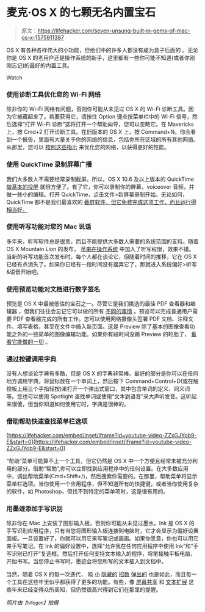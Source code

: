# 麦克·OS X 的七颗无名内置宝石

> 原文：<https://lifehacker.com/seven-unsung-built-in-gems-of-mac-os-x-1575911387>

OS X 有各种各样伟大的小功能，但他们中的许多人都没有成为盒子后面的 。无论你是 OS X 的老用户还是操作系统的新手，这里都有一些你可能不知道(或者你刚刚忘记)的最好的内置工具。

Watch

### 使用诊断工具优化您的 Wi-Fi 网络

除非你的 Wi-Fi 网络有问题，否则你可能从未见过 OS X 的 Wi-Fi 诊断工具。因为它被藏起来了。若要获得它，请按住 Option 键点按菜单栏中的 Wi-Fi 信号，然后选择“打开 Wi-Fi 诊断”这将打开一个帮助向导，您可以忽略它。在 Mavericks 上，按 Cmd+2 打开诊断工具。在旧版本的 OS X 上，按 Command+N。你会看到一个报告，里面有大量关于你的网络的信息，包括你所在区域的所有其他网络。从那里，您可以 [按照这些指示](https://lifehacker.com/optimize-your-wi-fi-network-with-macs-hidden-diagnostic-5931280) 来优化您的网络，以获得更好的性能。

### 使用 QuickTime 录制屏幕广播

我们大多数人不需要经常录制截屏。所以，OS X 10.6 及以上版本的 QuickTime[做基本的投屏](http://support.apple.com/kb/PH5882?viewlocale=en_US) 就很方便了。有了它，你可以录制你的屏幕，voiceover 音频，并做一些小的编辑。打开 QuickTime，点击文件>新屏幕录制开始。无论如何，QuickTime 都不是我们最喜欢的 [截屏软件，但它免费完成这项工作，而且运行得相当好。](https://lifehacker.com/the-best-screencasting-app-for-mac-os-x-5878458)

### 使用听写功能对您的 Mac 说话

多年来，听写软件总是很贵，而且不能提供大多数人需要的系统范围的支持。随着 OS X Mountain Lion 的发布， [苹果在操作系统](https://lifehacker.com/how-to-talk-to-your-mac-using-dictation-effectively-5928902) 中加入了听写权限，效果不错。当新的听写功能首次发布时，每个人都在谈论它，但随着时间的推移，它在 OS X 已经有点消失了。如果你已经有一段时间没有摆弄它了，那就进入系统偏好>听写&语音开始吧。

### 使用预览功能对文档进行数字签名

预览是 OS X 中最被低估的宝石之一。尽管它是我们挑选的最佳 PDF 查看器和编辑器 ，但我们往往会忘记它可以做的所有 [不同的事情](http://www.slate.com/blogs/future_tense/2014/05/08/sign_a_pdf_with_mac_os_x_s_preview_application.html) 。预览可以完成普通用户需要 PDF 查看器完成的所有工作。您可以使用网络摄像头签署 PDF 文档、注释文件、填写表格，甚至在文件中插入新页面。这是 Preview 除了基本的图像查看功能之外的一些简单的图像编辑功能。如果你有段时间没踢 Preview 的轮胎了， [看看它能做的一切](http://support.apple.com/kb/ht2506) 。

### 通过按键调用字典

没有人想谈论字典有多酷，但是 OS X 的字典非常棒。最好的部分是你可以在任何地方调用字典。将鼠标放在一个单词上，然后按下 Command+Control+D(或在触控板上用三个手指轻按)来打开一个弹出式窗口，其中包含单词的定义、同义词等。您也可以使用 Spotlight 查找单词或使用“文本到语音”来大声听发音。这听起来很傻，但当你知道如何使用它时，字典是很棒的。

### 借助帮助快速查找菜单栏选项

 [https://lifehacker.com/embed/inset/iframe?id=youtube-video-ZZxGJYob9-E&start=0](https://lifehacker.com/embed/inset/iframe?id=youtube-video-ZZxGJYob9-E&start=0) 

“帮助”菜单可能算不上一个工具，但它仍然是 OS X 中一个方便且经常未被充分利用的部分。借助“帮助”,你可以立即找到应用程序中的任何设置。在大多数应用中，调出帮助菜单(Cmd+Shift+/)，然后搜索你需要的。在那里，帮助菜单将显示菜单栏选项。当你使用一个应用程序，但不知道所有的快捷键，或者当你使用复杂的软件，如 Photoshop，但找不到特定的菜单项时，这是很有用的。

### 用墨迹添加手写识别

除非你在 Mac 上安装了图形输入板，否则你可能从未见过墨水。Ink 是 OS X 的手写识别应用程序，只有当您将图形输入板连接到电脑时，它才会显示为偏好设置面板。一旦设置好了，你就可以用它来写笔记或画画。如果你愿意，你也可以用它来手写笔记。在 Ink 的偏好设置中，选择“允许我在任何应用程序中使用 Ink”和“手写识别已打开”复选框。然后打开任何支持文本输入的程序，将笔接触平板电脑，开始书写。当您停止书写时，墨迹会将您所写的文本插入到文档中。

当然，随着 OS X 的每一次迭代， [吨](http://lifehacker.com/the-secret-features-of-os-x-mavericks-1449693891) [小](http://lifehacker.com/the-best-hidden-settings-you-can-unlock-with-os-xs-ter-1476627111) [隐藏的](https://lifehacker.com/top-10-secret-features-of-os-x-mountain-lion-5928950) [招数](http://lifehacker.com/top-10-secret-features-in-mac-os-x-lion-5817644) [弹出的](http://lifehacker.com/5-more-secret-features-in-os-x-lion-5826046) 也是如此，而且每一个工具在这些年里似乎都获得了更多的功能。有些，像 [屏幕共享](http://lifehacker.com/use-your-computer-from-anywhere-a-guide-to-remote-cont-5902654) 和 [文本扩展](http://lifehacker.com/do-yourself-a-favor-set-up-mountain-lions-built-in-tex-5931337) 这些年来已经变得众所周知，但仍然很高兴得到它们在那里的提醒。

*照片由*<small>*【hiliogon】*</small>*拍摄*